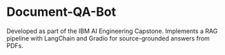 # Document-QA-Bot
Developed as part of the IBM AI Engineering Capstone. Implements a RAG pipeline with LangChain and Gradio for source-grounded answers from PDFs.
